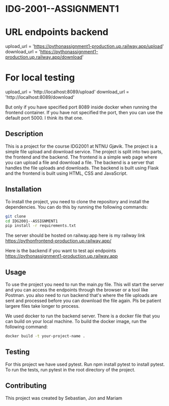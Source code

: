 # IDG-2001--ASSIGNMENT1

# URL endpoints backend

upload_url = 'https://pythonassignment1-production.up.railway.app/upload'
download_url = 'https://pythonassignment1-production.up.railway.app/download'

# For local testing

upload_url = 'http://localhost:8089/upload'
download_url = 'http://localhost:8089/download'

But only if you have specified port 8089 inside docker when running the frontend container. 
If you have not specified the port, then you can use the default port 5000. I think its that one.


## Description

This is a project for the course IDG2001 at NTNU Gjøvik. The project is a simple file upload and download service.
The project is split into two parts, the frontend and the backend. The frontend is a simple web page where you can upload a file and download a file. 
The backend is a server that handles the file uploads and downloads. The backend is built using Flask and the frontend is built using HTML, CSS and JavaScript.

## Installation

To install the project, you need to clone the repository and install the dependencies. You can do this by running the following commands:

```bash
git clone
cd IDG2001--ASSIGNMENT1
pip install -r requirements.txt
```

The server should be hosted on railway.app here is my railway link https://pythonfrontend-production.up.railway.app/

Here is the backend if you want to test api endpoints https://pythonassignment1-production.up.railway.app

## Usage

To use the project you need to run the main.py file. This will start the server and you can access the endpoints through the browser or a tool like Postman. you also need to run backend that's where the file uploads are sent and processed before you can download the file again. Pls be patient largere files take longer to process.

We used docker to run the backend server. There is a docker file that you can build on your local machine. To build the docker image, run the following command:

```bash
docker build -t your-project-name .
```

## Testing

For this project we have used pytest. Run npm install pytest to install pytest. To run the tests, run pytest in the root directory of the project.

## Contributing

This project was created by Sebastian, Jon and Mariam
